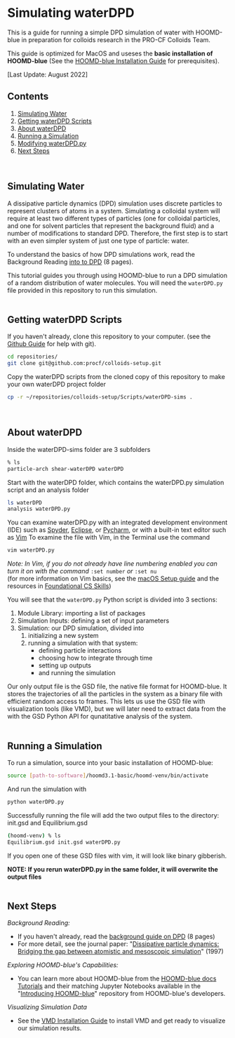 # Simulating waterDPD

This is a guide for running a simple DPD simulation of water with HOOMD-blue in preparation for colloids research in the PRO-CF Colloids Team.

This guide is optimized for MacOS and useses the **basic installation of HOOMD-blue** (See the [HOOMD-blue Installation Guide](/01-HOOMDblue-Install-Guide.md) for prerequisites).

[Last Update: August 2022]

[HOOMD-blue]: http://glotzerlab.engin.umich.edu/hoomd-blue/

## Contents
1. [Simulating Water](/02-Simulating-waterDPD.md#simulating-water)
2. [Getting waterDPD Scripts](/02-Simulating-waterDPD.md#getting-waterdpd-scripts)
3. [About waterDPD](/02-Simulating-waterDPD.md#about-waterdpd)
4. [Running a Simulation](/02-Simulating-waterDPD.md#running-a-simulation)
5. [Modifying waterDPD.py](/02-Simulating-waterDPD.md#modifying-waterdpdpy)
6. [Next Steps](/02-Simulating-waterDPD.md#next-steps)

<br>

## Simulating Water

A dissipative particle dynamics (DPD) simulation uses discrete particles to represent clusters of atoms in a system. Simulating a colloidal system will require at least two different types of particles (one for colloidal particles, and one for solvent particles that represent the background fluid) and a number of modifications to standard DPD. Therefore, the first step is to start with an even simpler system of just one type of particle: water.

To understand the basics of how DPD simulations work, read the Background Reading [into to DPD](/Background-Reading/1-DPD-8pg.pdf) (8 pages).

This tutorial guides you through using HOOMD-blue to run a DPD simulation of a random distribution of water molecules. You will need the `waterDPD.py` file provided in this repository to run this simulation.
<br>
<br>
## Getting waterDPD Scripts

If you haven't already, clone this repository to your computer. (see the [Github Guide](https://github.com/procf/getting-started/blob/main/github-guide.md) for help with git).
```bash
cd repositories/
git clone git@github.com:procf/colloids-setup.git
```
Copy the waterDPD scripts from the cloned copy of this repository to make your own waterDPD project folder
```bash
cp -r ~/repositories/colloids-setup/Scripts/waterDPD-sims .
```
<br>

## About waterDPD

Inside the waterDPD-sims folder are 3 subfolders
```bash
% ls
particle-arch shear-waterDPD waterDPD
```

Start with the waterDPD folder, which contains the waterDPD.py simulation script and an analysis folder
```bash
ls waterDPD
analysis waterDPD.py
```

You can examine waterDPD.py with an integrated development environment (IDE) such as [Spyder](https://www.spyder-ide.org/), [Eclipse](https://www.eclipse.org/downloads/), or [Pycharm](https://www.jetbrains.com/pycharm/), or with a built-in text editor such as [Vim](https://www.vim.org/)
To examine the file with Vim, in the Terminal use the command
```bash
vim waterDPD.py
```
*Note: In Vim, if you do not already have line numbering enabled you can turn it on with the command* `:set number` *or* `:set nu`<br>
(for more information on Vim basics, see the [macOS Setup guide](/System-Setup/02-macOS-Setup.md#text-editors) and the resources in [Foundational CS Skills](/Programming-Resources#foundational-cs-skills))

You will see that the `waterDPD.py` Python script is divided into 3 sections:
1. Module Library: importing a list of packages
2. Simulation Inputs: defining a set of input parameters
3. Simulation: our DPD simulation, divided into
	1. initializing a new system
	2. running a simulation with that system:
		* defining particle interactions
		* choosing how to integrate through time
		* setting up outputs 
		* and running the simulation

Our only output file is the GSD file, the native file format for HOOMD-blue. It stores the trajectories of all the particles in the system as a binary file with efficient random access to frames. This lets us use the GSD file with visualization tools (like VMD), but we will later need to extract data from the with the GSD Python API for qunatitative analysis of the system.
<br>
<br>
## Running a Simulation

To run a simulation, source into your basic installation of HOOMD-blue:
```bash
source [path-to-software]/hoomd3.1-basic/hoomd-venv/bin/activate
```

And run the simulation with
```bash
python waterDPD.py
```

Successfully running the file will add the two output files to the directory: init.gsd and Equilibrium.gsd
```bash
(hoomd-venv) % ls
Equilibrium.gsd init.gsd waterDPD.py
```

If you open one of these GSD files with vim, it will look like binary gibberish.

**NOTE: If you rerun waterDPD.py in the same folder, it will overwrite the output files**
<br>
<br>
## Next Steps

*Background Reading:*
* If you haven't already, read the [background guide on DPD](/Background-Reading/1-DPD-8pg.pdf) (8 pages)
* For more detail, see the journal paper: "[Dissipative particle dynamics: Bridging the gap between atomistic and mesoscopic simulation](https://doi.org/10.1063/1.474784)" (1997)

*Exploring HOOMD-blue's Capabilities:*
* You can learn more about HOOMD-blue from the [HOOMD-blue docs Tutorials](https://hoomd-blue.readthedocs.io/en/latest/tutorial/00-Introducing-HOOMD-blue/00-index.html) and their matching Jupyter Notebooks available in the "[Introducing HOOMD-blue](https://github.com/glotzerlab/hoomd-examples/tree/master/00-Introducing-HOOMD-blue)" repository from HOOMD-blue's developers.

*Visualizing Simulation Data*
* See the [VMD Installation Guide](/03-VMD-Install-Guide.md) to install VMD and get ready to visualize our simulation results.
